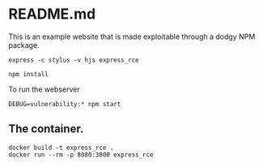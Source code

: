 # README.md
This is an example website that is made exploitable through a dodgy NPM package. 

```
express -c stylus -v hjs express_rce
```


```
npm install 
```

To run the webserver
```
DEBUG=vulnerability:* npm start
```

## The container.
```
docker build -t express_rce .
docker run --rm -p 8080:3000 express_rce 
```

